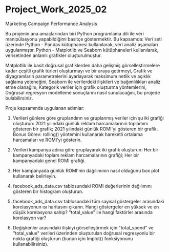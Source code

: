 # Project_Work_2025_02
 Marketing Campaign Performance Analysis


Bu projenin ana amaçlarından biri Python programlama dili ile veri manipülasyonu yapabildiğimi basitçe göstermektir.
Bu kapsamda:
Veri seti üzerinde Python - Pandas kütüphanesi kullanılarak, veri analiz aşamaları uygulanmıştır.
Python - Matplotlib ve Seaborn kütüphaneleri kullanılarak, verisetinden anlamlı grafikler oluşturulmuştur.


Matplotlib ile basit doğrusal grafiklerden daha gelişmiş görselleştirmelere kadar çeşitli grafik türleri oluşturmayı ve bir araya getirmeyi,
Grafik ve diyagramların parametrelerini ayarlayarak maksimum netlik ve açıklık sağlama yeteneğini,
Seaborn ile verilerdeki ilişkileri ve bağımlılıkları analiz etme olanağını,
Kategorik veriler için grafik oluşturma yöntemlerini,
Doğrusal regresyon modelleme sonuçlarını nasıl sunulacağını, bu projede bulabilirsiniz.


Proje kapsamında uygulanan adımlar:

1. Verileri günlere göre gruplandırın ve gruplanmış veriler için şu iki grafiği oluşturun:
  2021 yılındaki günlük reklam harcamalarının toplamını gösteren bir grafik;
  2021 yılındaki günlük ROMI'yi gösteren bir grafik. Bonus Görev: rolling() yöntemini kullanarak hareketli ortalama harcamaları ve ROMI'yi gösterin.

2. Verileri kampanya adına göre gruplayarak iki grafik oluşturun:
  Her bir kampanyadaki toplam reklam harcamalarının grafiği;
  Her bir kampanyadaki genel ROMI grafiği.

3. Her kampanyada günlük ROMI'nin dağılımının nasıl olduğunu box plot kullanarak belirleyin.

4. facebook_ads_data.csv tablosundaki ROMI değerlerinin dağılımını gösteren bir histogram oluşturun.

5. facebook_ads_data.csv tablosundaki tüm sayısal göstergeler arasındaki korelasyonun ısı haritasını çıkarın. Hangi göstergeler en yüksek ve en düşük korelasyona sahip? "total_value" ile hangi faktörler arasında korelasyon var?

6. Değişkenler arasındaki ilişkiyi görselleştirmek için "total_spend" ve "total_value" verileri üzerinden oluşturulan doğrusal regresyonlu bir nokta grafiği oluşturun (bunun için lmplot() fonksiyonunu kullanabilirsiniz).
